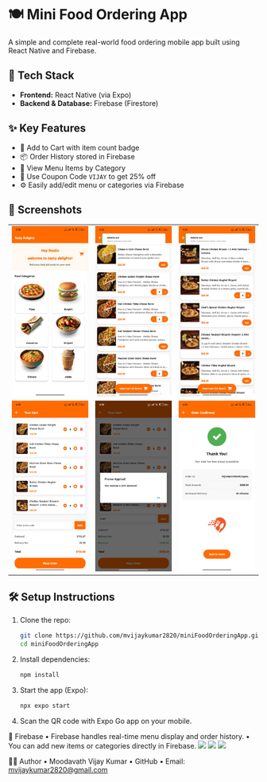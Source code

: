 # 🍽️ Mini Food Ordering App

A simple and complete real-world food ordering mobile app built using React Native and Firebase.

## 🚀 Tech Stack

- **Frontend:** React Native (via Expo)
- **Backend & Database:** Firebase (Firestore)

## ✨ Key Features

- 🛒 Add to Cart with item count badge
- 📦 Order History stored in Firebase
- 🍔 View Menu Items by Category
- 💸 Use Coupon Code `VIJAY` to get 25% off
- ⚙️ Easily add/edit menu or categories via Firebase

## 📲 Screenshots

<table>
  <tr>
    <td><img src="./assets/homeScreen.jpg" width="200" /></td>
    <td><img src="./assets/menu_pizza.jpg" width="200" /></td>
    <td><img src="./assets/menu_biriyani.jpg" width="200" /></td>
  </tr>
  <tr>
    <td><img src="./assets/cart.jpg" width="200" /></td>
    <td><img src="./assets/cupon_screen.jpg" width="200" /></td>
    <td><img src="./assets/order_confirmation.jpg" width="200" /></td>
  </tr>
</table>


## 🛠️ Setup Instructions

1. Clone the repo:
   ```bash
   git clone https://github.com/mvijaykumar2820/miniFoodOrderingApp.git
   cd miniFoodOrderingApp
2. Install dependencies:
   ```bash
   npm install
3. Start the app (Expo):
   ```bash
   npx expo start
4. Scan the QR code with Expo Go app on your mobile.

🔐 Firebase
	•	Firebase handles real-time menu display and order history.
	•	You can add new items or categories directly in Firebase.
 <img src="./assets/categories.jpg" width="200" />
 <img src="./assets/menuItems.jpg" width="200" />
 <img src="./assets/orders.jpg" width="200" />

🙋‍♂️ Author
	•	Moodavath Vijay Kumar
	•	GitHub
	•	Email: mvijaykumar2820@gmail.com
